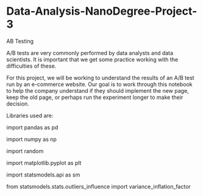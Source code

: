 # Data-Analysis-NanoDegree-Project-3
AB Testing

A/B tests are very commonly performed by data analysts and data scientists. It is important that we get some practice working with the difficulties of these.

For this project, we will be working to understand the results of an A/B test run by an e-commerce website. Our goal is to work through this notebook to help the company understand if they should implement the new page, keep the old page, or perhaps run the experiment longer to make their decision.

Libraries used are:

import pandas as pd

import numpy as np

import random

import matplotlib.pyplot as plt

import statsmodels.api as sm

from statsmodels.stats.outliers_influence import variance_inflation_factor
